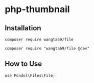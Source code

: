 # php-thumbnail

## Installation
```
composer require wangta69/file

composer require "wangta69/file @dev"

```
## How to Use
```
use Pondol\Files\File;


```

